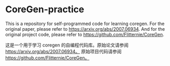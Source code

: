 # CoreGen-practice
This is a repository for self-programmed code for learning coregen. For the original paper, please refer to https://arxiv.org/abs/2007.06934. And for the original project code, please refer to https://github.com/Flitternie/CoreGen.

这是一个用于学习 coregen 的自编程代码库。原始论文请参阅 https://arxiv.org/abs/2007.06934。
原始项目代码请参阅 https://github.com/Flitternie/CoreGen。
